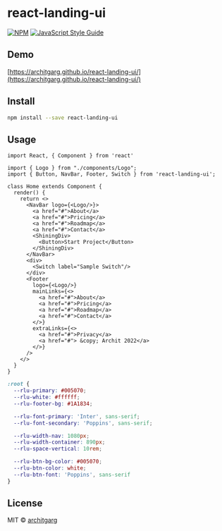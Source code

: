 # react-landing-ui

[![NPM](https://img.shields.io/npm/v/react-landing-ui.svg)](https://www.npmjs.com/package/react-landing-ui) [![JavaScript Style Guide](https://img.shields.io/badge/code_style-standard-brightgreen.svg)](https://standardjs.com)

## Demo
[https://architgarg.github.io/react-landing-ui/](https://architgarg.github.io/react-landing-ui/)

## Install

```bash
npm install --save react-landing-ui
```

## Usage

```tsx
import React, { Component } from 'react'

import { Logo } from "./components/Logo";
import { Button, NavBar, Footer, Switch } from 'react-landing-ui';

class Home extends Component {
  render() {
    return <>
      <NavBar logo={<Logo/>}>
        <a href="#">About</a>
        <a href="#">Pricing</a>
        <a href="#">Roadmap</a>
        <a href="#">Contact</a>
        <ShiningDiv>
          <Button>Start Project</Button>
        </ShiningDiv>
      </NavBar>
      <div>
        <Switch label="Sample Switch"/>
      </div>
      <Footer
        logo={<Logo/>}
        mainLinks={<>
          <a href="#">About</a>
          <a href="#">Pricing</a>
          <a href="#">Roadmap</a>
          <a href="#">Contact</a>
        </>}
        extraLinks={<>
          <a href="#">Privacy</a>
          <a href="#"> &copy; Archit 2022</a>
        </>}
      />
    </>
  }
}
```

```css
:root {
  --rlu-primary: #005070;
  --rlu-white: #ffffff;
  --rlu-footer-bg: #1A1834;

  --rlu-font-primary: 'Inter', sans-serif;
  --rlu-font-secondary: 'Poppins', sans-serif;

  --rlu-width-nav: 1080px;
  --rlu-width-container: 890px;
  --rlu-space-vertical: 10rem;

  --rlu-btn-bg-color: #005070;
  --rlu-btn-color: white;
  --rlu-btn-font: 'Poppins', sans-serif
}
```
## License

MIT © [architgarg](https://github.com/architgarg)
